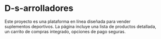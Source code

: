 # D-s-arrolladores
Este proyecto es una plataforma en línea diseñada para vender suplementos deportivos. La página incluye una lista de productos detallada, un carrito de compras integrado, opciones de pago seguras. 
